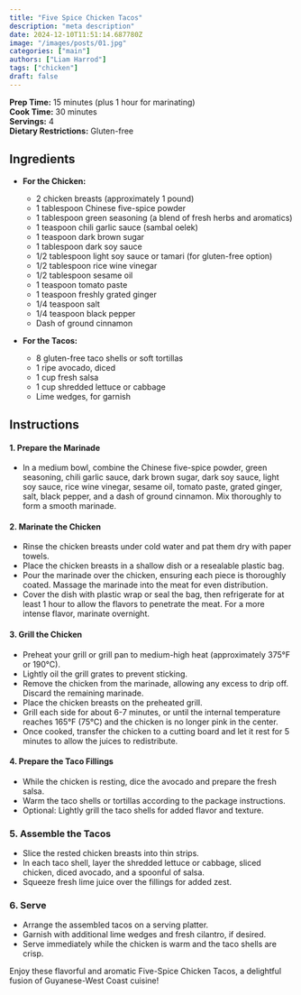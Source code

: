 ```yaml
---
title: "Five Spice Chicken Tacos"
description: "meta description"
date: 2024-12-10T11:51:14.687780Z
image: "/images/posts/01.jpg"
categories: ["main"]
authors: ["Liam Harrod"]
tags: ["chicken"]
draft: false
---
```


**Prep Time:** 15 minutes (plus 1 hour for marinating)  
**Cook Time:** 30 minutes  
**Servings:** 4  
**Dietary Restrictions:** Gluten-free  

## Ingredients

- **For the Chicken:**
  - 2 chicken breasts (approximately 1 pound)
  - 1 tablespoon Chinese five-spice powder
  - 1 tablespoon green seasoning (a blend of fresh herbs and aromatics)
  - 1 teaspoon chili garlic sauce (sambal oelek)
  - 1 teaspoon dark brown sugar
  - 1 tablespoon dark soy sauce
  - 1/2 tablespoon light soy sauce or tamari (for gluten-free option)
  - 1/2 tablespoon rice wine vinegar
  - 1/2 tablespoon sesame oil
  - 1 teaspoon tomato paste
  - 1 teaspoon freshly grated ginger
  - 1/4 teaspoon salt
  - 1/4 teaspoon black pepper
  - Dash of ground cinnamon

- **For the Tacos:**
  - 8 gluten-free taco shells or soft tortillas
  - 1 ripe avocado, diced
  - 1 cup fresh salsa
  - 1 cup shredded lettuce or cabbage
  - Lime wedges, for garnish

## Instructions

#### 1. **Prepare the Marinade**
   - In a medium bowl, combine the Chinese five-spice powder, green seasoning, chili garlic sauce, dark brown sugar, dark soy sauce, light soy sauce, rice wine vinegar, sesame oil, tomato paste, grated ginger, salt, black pepper, and a dash of ground cinnamon. Mix thoroughly to form a smooth marinade.

#### 2. **Marinate the Chicken**
   - Rinse the chicken breasts under cold water and pat them dry with paper towels.
   - Place the chicken breasts in a shallow dish or a resealable plastic bag.
   - Pour the marinade over the chicken, ensuring each piece is thoroughly coated. Massage the marinade into the meat for even distribution.
   - Cover the dish with plastic wrap or seal the bag, then refrigerate for at least 1 hour to allow the flavors to penetrate the meat. For a more intense flavor, marinate overnight.

#### 3. **Grill the Chicken**
   - Preheat your grill or grill pan to medium-high heat (approximately 375°F or 190°C).
   - Lightly oil the grill grates to prevent sticking.
   - Remove the chicken from the marinade, allowing any excess to drip off. Discard the remaining marinade.
   - Place the chicken breasts on the preheated grill.
   - Grill each side for about 6-7 minutes, or until the internal temperature reaches 165°F (75°C) and the chicken is no longer pink in the center.
   - Once cooked, transfer the chicken to a cutting board and let it rest for 5 minutes to allow the juices to redistribute.

#### 4. **Prepare the Taco Fillings**
   - While the chicken is resting, dice the avocado and prepare the fresh salsa.
   - Warm the taco shells or tortillas according to the package instructions.
   - Optional: Lightly grill the taco shells for added flavor and texture.

### 5. **Assemble the Tacos**
   - Slice the rested chicken breasts into thin strips.
   - In each taco shell, layer the shredded lettuce or cabbage, sliced chicken, diced avocado, and a spoonful of salsa.
   - Squeeze fresh lime juice over the fillings for added zest.

### 6. **Serve**
   - Arrange the assembled tacos on a serving platter.
   - Garnish with additional lime wedges and fresh cilantro, if desired.
   - Serve immediately while the chicken is warm and the taco shells are crisp.

Enjoy these flavorful and aromatic Five-Spice Chicken Tacos, a delightful fusion of Guyanese-West Coast cuisine!

